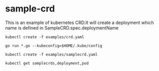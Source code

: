 # sample-crd

This is an example of kubernetes CRD.It will create a deployment which name is defined in SampleCRD.spec.deploymentName

```
kubectl create -f examples/crd.yaml

go run *.go --kubeconfig=$HOME/.kube/config

kubectl create -f examples/samplecrd.yaml

kubectl get samplecrds,deployment,pod

```